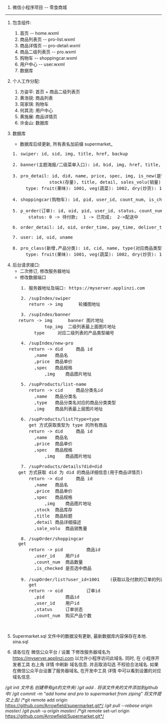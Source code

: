 ﻿1. 微信小程序项目 -- 零食商城
 ----------------------------
   1. 包含组件:
      1. 首页               -- home.wxml
      2. 商品列表页         -- pro-list.wxml
      3. 商品详情页         -- pro-detail.wxml
      4. 商品二级列表页     -- pro.wxml
      5. 购物车             -- shoppingcar.wxml
      6. 用户中心           -- user.wxml
      7. 数据库
 
   2. 个人工作分配:
      1. 方姿平: 首页 + 商品二级列表页
      2. 黄浩锐: 商品列表
      3. 简家琪: 购物车 
      4. 何其流: 用户中心
      5. 黄施展: 商品详情页
      6. 许金山: 数据库
      
   3. 数据库
      * 数据库后续更新, 所有表名加前缀 supermarket_ 
      <pre>
      1. swiper: id, sid, img, title, href, backup

      2. banner(主题海报/二级菜单入口): id, bid, img, href, title, type(包含哪类产品), backup

      3. pro_detail: id, did, name, price, spec, img, is_new(是否新品推荐),
	                stock(存量), title, detail, sales_volu(销量), type(属于哪种类型), backup
	       type: fruit(果味): 1001, veg(蔬菜): 1002, dry(炒货): 1003, dessert(点心): 1004, tea(粗茶): 1005, cereal(淡饭): 1006, backup

      4. shoppingcar(购物车): id, pid, user_id, count_num, is_checked, backup

      5. p_order(订单): id, oid, pid, user_id, status, count_num
         	status: 0 -> 待付款;  1 -> 已完成;  2->配送中
		  
      6. order_detail: id, oid, order_time, pay_time, deliver_time, recevied_time, addr_id

      7. user: id, uid, uname

      8. pro_class(新增,产品分类): id, cid, name, type(对应商品类型), backup
	       type: fruit(果味): 1001, veg(蔬菜): 1002, dry(炒货): 1003, dessert(点心): 1004, tea(粗茶): 1005, cereal(淡饭): 1006, backup
   </pre>
   
   4. 后台请求接口: 
      * 二次修订, 修改服务器地址
      * 修改数据端口
  <pre>
      1. 服务器地址及端口: https://myserver.applinzi.com
	
      2. /supIndex/swiper 
         return -> img      轮播图地址
	 
      3. /supIndex/banner 
	 return -> img      banner 图片地址
	           top_img  二级列表最上面图片地址
		   type     对应二级列表的产品类型编号	

      4. /supIndex/new-pro
         return -> did     商品 id
		   ,name   商品名
	   	   ,price  商品单价
	 	   ,spec   商品规格
	           ,img    商品图片地址

      5. /supProducts/list-name
         return -> cid     商品分类名id
		   ,name   商品分类名
		   ,type   商品分类名对应的商品分类类型
		   ,img    商品列表最上层图片地址

      6. /supProducts/list?type=type
         get 方式获取类型为 type 的所有商品
         return -> did     商品 id
		   ,name   商品名
	   	   ,price  商品单价
	 	   ,spec   商品规格
	           ,img    商品图片地址

      7. /supProducts/details?did=did
	 get 方式获取 did 为 did 的商品详细信息(用于商品详情页)
         return -> did     商品 id
		   ,name   商品名
	   	   ,price  商品单价
	 	   ,spec   商品规格
	           ,img    商品图片地址	
		   ,stock  商品库存
		   ,title  商品标题
		   ,detail 商品详细描述
		   ,sale_volu  商品销售量

      8. /supOrder/shoppingcar
	 get 
         return -> pid         商品id
	  	   ,user_id    用户id
		   ,count_num  商品数量
		   ,is_checked 是否选中商品

      9. /supOrder/list?user_id=1001    (获取以及付款的订单的列表, 目前只测试 user_id = 1001 的用户)
         get
         return -> oid         订单id
		   ,pid        商品id
		   ,user_id    用户id
		   ,status     订单状态
		   ,count_num  购买产品个数	 
      
      </pre>

   5. Supermarket.sql 文件中的数据没有更新, 最新数据库内容保存在本地. sina.sql

   6. 请各位在 微信公众平台 / 设置 下修改服务器域名为 https://myserver.applinzi.com 以允许小程序访问此域名.
      同时, 在 小程序开发者工具 右上角 详情 中刷新 域名信息. 并且取消勾选 不校验合法域名. 
      如果在微信公众平台设置了服务器域名, 在开发中工具 详情 中可以看到设置的对应域名信息.

/*git init 文件名 创建带有git的文件夹*/
/*git add . 将该文件夹的文件添加到github中*/
/*git commit -m "add home and pro to supermarket from ziping" 将文件提交上去*/
/*git remote add origin https://github.com/Arrowfield/supermarket.git*/
/*git pull --rebase origin master*/
/*git push -u origin master*/
/*git remote set-url origin https://github.com/Arrowfield/Supermarket.git*/


